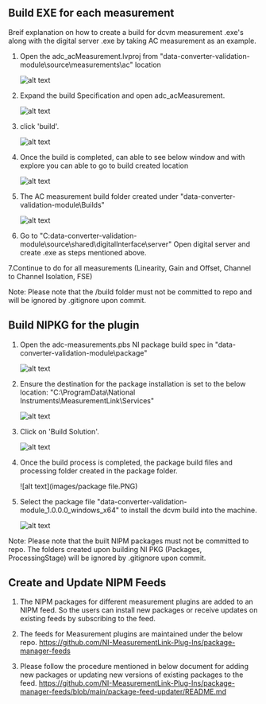 ## Build EXE for each measurement
Breif explanation on how to create a build for dcvm measurement .exe's along with the digital server .exe by taking AC measurement as an example.
1. Open the adc_acMeasurement.lvproj from "data-converter-validation-module\source\measurements\ac" location
    
    ![alt text](images/adc_ac_lvproj.JPG)

2. Expand the build Specification and open adc_acMeasurement.

    ![alt text](images/adc_ac_buildSpec.JPG)

3. click 'build'.
    
    ![alt text](images/adc_ac_Build.JPG)

4. Once the build is completed, can able to see below window and with explore you can able to go to build created location
    
    ![alt text](images/adc_ac_buildCre.JPG)

5. The AC measurement build folder created under "data-converter-validation-module\Builds"
    
    ![alt text](images/dcvm_exe.JPG)

6. Go to "C:data-converter-validation-module\source\shared\digitalInterface\server" Open digital server and create .exe as steps mentioned above.

7.Continue to do for all measurements (Linearity, Gain and Offset, Channel to Channel Isolation, FSE)
    
Note: Please note that the /build folder must not be committed to repo and will be ignored by .gitignore upon commit.


## Build NIPKG for the plugin

1. Open the adc-measurements.pbs NI package build spec in "data-converter-validation-module\package"
    
    ![alt text](images/dcvm_ni_package.PNG)

2. Ensure the destination for the package installation is set to the below location:
    "C:\ProgramData\National Instruments\MeasurementLink\Services"

    ![alt text](images/dcvm_ni_package.PNG)

3. Click on 'Build Solution'.

    ![alt text](images/build_specc.PNG)

4. Once the build process is completed, the package build files and processing folder created in the package folder.
    
   
    ![alt text](images/package file.PNG)

5. Select the package file "data-converter-validation-module_1.0.0.0_windows_x64" to install the dcvm build into the machine.

    ![alt text](images/install_package.PNG)

    
Note: Please note that the built NIPM packages must not be committed to repo. The folders created upon building NI PKG (Packages, ProcessingStage) will be ignored by .gitignore upon commit.


## Create and Update NIPM Feeds
1. The NIPM packages for different measurement plugins are added to an NIPM feed. So the users can install new packages or receive updates on existing feeds by subscribing to the feed.

2. The feeds for Measurement plugins are maintained under the below repo.
https://github.com/NI-MeasurementLink-Plug-Ins/package-manager-feeds

3. Please follow the procedure mentioned in below document for adding new packages or updating new versions of existing packages to the feed.
https://github.com/NI-MeasurementLink-Plug-Ins/package-manager-feeds/blob/main/package-feed-updater/README.md




